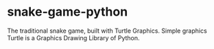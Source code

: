 # snake-game-python
The traditional snake game, built with Turtle Graphics. 
Simple graphics
Turtle is a Graphics Drawing Library of Python.
